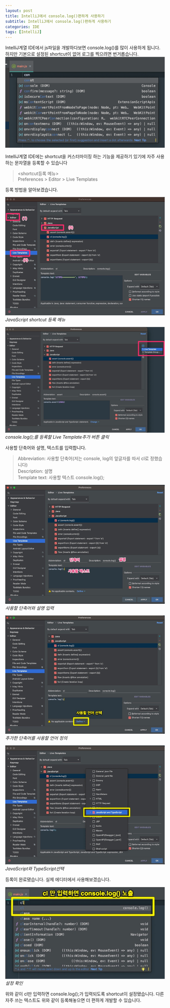 ```yaml
---
layout: post
title: IntelliJ에서 console.log()편하게 사용하기
subtitle: IntelliJ에서 console.log()편하게 사용하기
categories: IDE
tags: [IntelliJ]
---
```


IntelliJ계열 IDE에서 js파일을 개발하다보면 console.log()를 많이 사용하게 됩니다.  
하지만 기본으로 설정된 shortcut이 없어 로그를 찍으려면 번거롭습니다.  
![default shortcut list](/assets/images/post/2021/2021-12-20-IDE-log-format/01-default-shortcut-list.png)

IntelliJ계열 IDE에는 shortcut을 커스터마이징 하는 기능을 제공하기 있기에 자주 사용하는 문자열을 등록할 수 있습니다

> <shortcut등록 메뉴>  
> Preferences > Editor > Live Templates

등록 방법을 알아보겠습니다.

![JavaScript shortcut 등록 메뉴](/assets/images/post/2021/2021-12-20-IDE-log-format/02-add-javascript-shortcut.png)
*JavaScript shortcut 등록 메뉴*

![Live template추가](/assets/images/post/2021/2021-12-20-IDE-log-format/03-add-live-template.png)
*console.log();를 등록할 Live Template추가 버튼 클릭*

사용할 단축어와 설명, 텍스트를 입력합니다.
> Abbreviation: 사용할 단축어(저는 console, log의 앞글자를 따서 cl로 정했습니다)  
> Description: 설명  
> Template text: 사용할 텍스트 console.log();

![사용할 단축어와 설명 입력](/assets/images/post/2021/2021-12-20-IDE-log-format/04-input-shortcut-and-description.png)
*사용할 단축어와 설명 입력*

![추가한 단축어를 사용할 언어 정의](/assets/images/post/2021/2021-12-20-IDE-log-format/05-set-shortcut-info.png)
*추가한 단축어를 사용할 언어 정의*

![JavaScript와 TypeScript선택](/assets/images/post/2021/2021-12-20-IDE-log-format/06-select-javascript-and-typescript.png)
*JavaScript와 TypeScript선택*

등록이 완료됐습니다.
실제 에디터에서 사용해보겠습니다.

![설정 확인](/assets/images/post/2021/2021-12-20-IDE-log-format/07-confirm-setting.png)
*설정 확인*

위와 같이 cl만 입력하면 console.log();가 입력되도록 shortcut이 설정됐습니다.
다른 자주 쓰는 텍스트도 위와 같이 등록해놓으면 더 편하게 개발할 수 있습니다.
